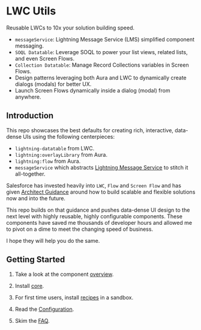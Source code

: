 # LWC Utils

Reusable LWCs to 10x your solution building speed.

- `messageService`: Lightning Message Service (LMS) simplified component messaging.
- `SOQL Datatable`: Leverage SOQL to power your list views, related lists, and even Screen Flows.
- `Collection Datatable`: Manage Record Collections variables in Screen Flows.
- Design patterns leveraging both Aura and LWC to dynamically create dialogs (modals) for better UX.
- Launch Screen Flows dynamically inside a dialog (modal) from anywhere.

## Introduction

This repo showcases the best defaults for creating rich, interactive, data-dense UIs using the following centerpieces:
- `lightning-datatable` from LWC.
- `lightning:overlayLibrary` from Aura.
- `lightning:flow` from Aura.
- `messageService` which abstracts [Lightning Message Service](https://developer.salesforce.com/docs/component-library/bundle/lightning-message-service) to stitch it all-together.

Salesforce has invested heavily into `LWC`, `Flow` and `Screen Flow` and has given [Architect Guidance](https://architect.salesforce.com/design/decision-guides/build-forms/) around how to build scalable and flexible solutions now and into the future.

This repo builds on that guidance and pushes data-dense UI design to the next level with highly reusable, highly configurable components. These components have saved me thousands of developer hours and allowed me to pivot on a dime to meet the changing speed of business.

I hope they will help you do the same.

## Getting Started

1) Take a look at the component [overview](https://github.com/tsalb/lwc-utils/wiki/Component-Library-Overview).

2) Install [core](https://github.com/tsalb/lwc-utils/wiki/Installation#core).

3) For first time users, install [recipes](https://github.com/tsalb/lwc-utils/wiki/Installation#recipes) in a sandbox.

4) Read the [Configuration](https://github.com/tsalb/lwc-utils/wiki/Configuration).

5) Skim the [FAQ](https://github.com/tsalb/lwc-utils/wiki/FAQ).
